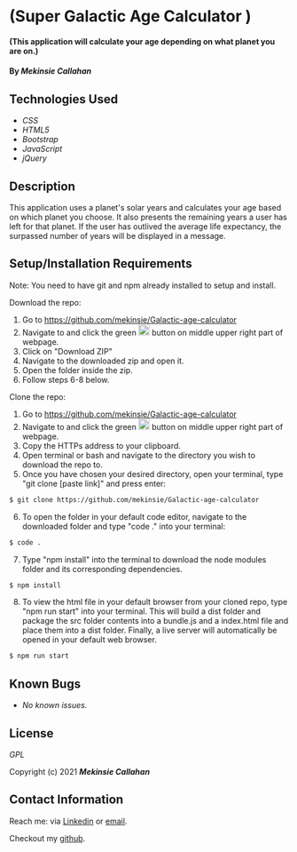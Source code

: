 # (Super Galactic Age Calculator )

#### (This application will calculate your age depending on what planet you are on.)

#### By _**Mekinsie Callahan**_

## Technologies Used

* _CSS_
* _HTML5_
* _Bootstrap_
* _JavaScript_
* _jQuery_

## Description
This application uses a planet's solar years and calculates your age based on which planet you choose. It also presents the remaining years a user has left for that planet. If the user has outlived the average life expectancy, the surpassed number of years will be displayed in a message. 

## Setup/Installation Requirements
Note: You need to have git and npm already installed to setup and install.

Download the repo:
1. Go to https://github.com/mekinsie/Galactic-age-calculator
2. Navigate to and click the green <img src="code.PNG" alt="code" height="20"> button on middle upper right part of webpage.
3. Click on "Download ZIP"
4. Navigate to the downloaded zip and open it.
5. Open the folder inside the zip.
6. Follow steps 6-8 below.

Clone the repo:
1. Go to https://github.com/mekinsie/Galactic-age-calculator
2. Navigate to and click the green <img src="code.PNG" alt="code" height="20"> button on middle upper right part of webpage.
3. Copy the HTTPs address to your clipboard.
4. Open terminal or bash and navigate to the directory you wish to download the repo to.
5. Once you have chosen your desired directory, open your terminal, type "git clone [paste link]" and press enter:
```bash 
$ git clone https://github.com/mekinsie/Galactic-age-calculator
```
6. To open the folder in your default code editor, navigate to the downloaded folder and type "code ." into your terminal:
``` bash
$ code .
```
7. Type "npm install" into the terminal to download the node modules folder and its corresponding dependencies. 
``` bash
$ npm install
```

8. To view the html file in your default browser from your cloned repo, type "npm run start" into your terminal. This will build a dist folder and package the src folder contents into a bundle.js and a index.html file and place them into a dist folder. Finally, a live server will automatically be opened in your default web browser. 
``` bash
$ npm run start
```

## Known Bugs

* _No known issues._

## License
_GPL_

Copyright (c) 2021 **_Mekinsie Callahan_**

## Contact Information
Reach me: via <a href="https://www.linkedin.com/in/mekinsie/" target="_blank">Linkedin</a> or <a href="mailto:mekinsie.aja@gmail.com" target="_blank">email</a></li>.

Checkout my <a href="https://github.com/mekinsie" target="_blank">github</a>.
